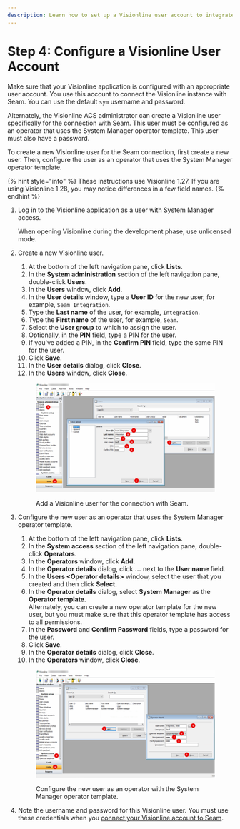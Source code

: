 ```yaml
---
description: Learn how to set up a Visionline user account to integrate with Seam.
---
```


# Step 4: Configure a Visionline User Account

Make sure that your Visionline application is configured with an appropriate user account. You use this account to connect the Visionline instance with Seam. You can use the default `sym` username and password.

Alternately, the Visionline ACS administrator can create a Visionline user specifically for the connection with Seam. This user must be configured as an operator that uses the System Manager operator template. This user must also have a password.

To create a new Visionline user for the Seam connection, first create a new user. Then, configure the user as an operator that uses the System Manager operator template.

{% hint style="info" %}
These instructions use Visionline 1.27. If you are using Visionline 1.28, you may notice differences in a few field names.
{% endhint %}

1.  Log in to the Visionline application as a user with System Manager access.

    When opening Visionline during the development phase, use unlicensed mode.
2.  Create a new Visionline user.&#x20;

    1. At the bottom of the left navigation pane, click **Lists**.
    2. In the **System administration** section of the left navigation pane, double-click **Users**.
    3. In the **Users** window, click **Add**.
    4. In the **User details** window, type a **User ID** for the new user, for example, `Seam Integration`.
    5. Type the **Last name** of the user, for example, `Integration`.
    6. Type the **First name** of the user, for example, `Seam`.
    7. Select the **User group** to which to assign the user.
    8. Optionally, in the **PIN** field, type a PIN for the user.
    9. If you've added a PIN, in the **Confirm PIN** field, type the same PIN for the user.
    10. Click **Save**.
    11. In the **User details** dialog, click **Close**.
    12. In the **Users** window, click **Close**.

    <figure><img src="../../../../../.gitbook/assets/visionline-add-user.png" alt="Add a Visionline user for the connection with Seam."><figcaption><p>Add a Visionline user for the connection with Seam.</p></figcaption></figure>
3.  Configure the new user as an operator that uses the System Manager operator template.

    1. At the bottom of the left navigation pane, click **Lists**.
    2. In the **System access** section of the left navigation pane, double-click **Operators**.
    3. In the **Operators** window, click **Add**.
    4. In the **Operator details** dialog, click **...** next to the **User name** field.
    5. In the **Users \<Operator details>** window, select the user that you created and then click **Select**.
    6. In the **Operator details** dialog, select **System Manager** as the **Operator template**.\
       Alternately, you can create a new operator template for the new user, but you must make sure that this operator template has access to all permissions.
    7. In the **Password** and **Confirm Password** fields, type a password for the user.
    8. Click **Save**.
    9. In the **Operator details** dialog, click **Close**.
    10. In the **Operators** window, click **Close**.

    <figure><img src="../../../../../.gitbook/assets/visionline-add-operator.png" alt="Configure the new user as an operator with the System Manager operator template."><figcaption><p>Configure the new user as an operator with the System Manager operator template.</p></figcaption></figure>
4. Note the username and password for this Visionline user. You must use these credentials when you [connect your Visionline account to Seam](step-10-connect-your-visionline-development-account-to-seam.md).
